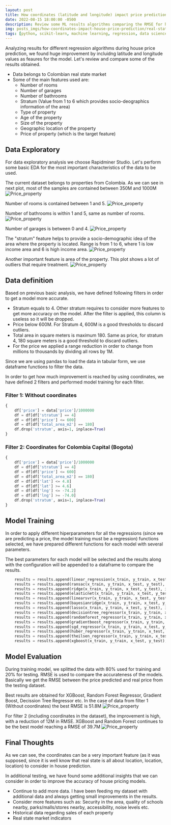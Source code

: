 ```yaml
---
layout: post
title: How coordinates (latitude and longitude) impact price prediction in real state
date: 2022-08-15 18:00:00 -0500
description: Review some ML results algorithms comparing the RMSE for house price prediction when using geographical coordinates
img: posts_imgs/how-coordinates-impact-house-price-prediction/real-state-location-ml.jpeg
tags: [python, scikit-learn, machine learning, regression, data science, data analysis, data exploration, real state, price prediction]
---
```


Analyzing results for different regression algorithms during house price prediction, we found huge improvement by incluidng latitude and longitude values as feaures for the model. Let's review and compare some of the results obtained.

- Data belongs to Colombian real state market
- Some of the main features used are:
    - Number of rooms
    - Number of garages
    - Number of bathrooms
    - Stratum (Value from 1 to 6 which provides socio-deographics information of the area)
    - Type of property
    - Age of the property
    - Size of the property
    - Geographic location of the property
    - Price of property (which is the target feature)


## Data Exploratory

For data exploratory analysis we choose Rapidminer Studio. Let's perform some basic EDA for the most important characteristics of the data to be used.

The current dataset belongs to properties from Colombia. As we can see in next plot, most of the samples are contained between 350M and 1000M
![Price_property](/assets/img/posts_imgs/how-coordinates-impact-house-price-prediction/price-colombia-boxplot.png)

Number of rooms is contained between 1 and 5.
![Price_property](/assets/img/posts_imgs/how-coordinates-impact-house-price-prediction/rooms-hist.png)

Number of bathrooms is within 1 and 5, same as number of rooms.
![Price_property](/assets/img/posts_imgs/how-coordinates-impact-house-price-prediction/baths-hist.png)

Number of garages is between 0 and 4.
![Price_property](/assets/img/posts_imgs/how-coordinates-impact-house-price-prediction/garages-hist.png)

The "stratum" feature helps to provide a socio-demographic idea of the area where the property is located. Range is from 1 to 6, where 1 is low income area and 6 is high income area.
![Price_property](/assets/img/posts_imgs/how-coordinates-impact-house-price-prediction/stratum-plot.png)

Another important feature is area of the property. This plot shows a lot of outliers that require treatment.
![Price_property](/assets/img/posts_imgs/how-coordinates-impact-house-price-prediction/total-area-scatter.png)

## Data definition

Based on previous basic analysis, we have defined following filters in order to get a model more accurate.

- Stratum equals to 4. Other stratum requires to consider more features to get more accuracy on the model. After the filter is applied, this column is useless so it will be dropped.
- Price below 600M. For Stratum 4, 600M is a good thresholds to discard outliers.
- Total area in square meters is maximum 180. Same as price, for stratum 4, 180 square meters is a good threshold to discard outliers.
- For the price we applied a range reduction in order to change from millions to thousands by dividing all rows by 1M.

Since we are using pandas to load the data in tabular form, we use dataframe functions to filter the data.

In order to get how much improvement is reached by using coordinates, we have defined 2 filters and performed model training for each filter.

### Filter 1: Without coordinates

```python
{
    df['price'] = data['price']/1000000
    df = df[df['stratum'] == 4]
    df = df[df['price'] <= 600]
    df = df[df['total_area_m2'] == 180]
    df.drop('stratum', axis=1, inplace=True)
}
```

### Filter 2: Coordinates for Colombia Capital (Bogota)

```python
{
    df['price'] = data['price']/1000000
    df = df[df['stratum'] == 4]
    df = df[df['price'] <= 600]
    df = df[df['total_area_m2'] == 180]
    df = df[df['lat'] <= 4.8]
    df = df[df['lat'] >= 4.6]
    df = df[df['lng'] <= -74.2]
    df = df[df['lng'] >= -74.0]
    df.drop('stratum', axis=1, inplace=True)
}
```

## Model Training

In order to apply different hiperparameters for all the regressions (since we are predicting a price, the model training must be a regression) functions selected, we have prepared different functions for each model with several parameters.

The best parameters for each model will be selected and the results along with the configuration will be appended to a dataframe to compare the results.

```python
    results = results.append(linear_regression(x_train, y_train, x_test, y_test), ignore_index=True)
    results = results.append(ransac(x_train, y_train, x_test, y_test), ignore_index=True)
    results = results.append(ridge(x_train, y_train, x_test, y_test), ignore_index=True)
    results = results.append(elasticnet(x_train, y_train, x_test, y_test), ignore_index=True)
    results = results.append(linearsvr(x_train, y_train, x_test, y_test), ignore_index=True)
    results = results.append(bayesianridge(x_train, y_train, x_test, y_test), ignore_index=True)
    results = results.append(lasso(x_train, y_train, x_test, y_test), ignore_index=True)
    results = results.append(decisiontree_regressor(x_train, y_train, x_test, y_test), ignore_index=True)
    results = results.append(randomforest_regressor(x_train, y_train, x_test, y_test), ignore_index=True)
    results = results.append(gradientboost_regressor(x_train, y_train, x_test, y_test), ignore_index=True)
    results = results.append(sgd_regressor(x_train, y_train, x_test, y_test), ignore_index=True)
    results = results.append(huber_regressor(x_train, y_train, x_test, y_test), ignore_index=True)
    results = results.append(theilsen_regressor(x_train, y_train, x_test, y_test), ignore_index=True)
    results = results.append(xgboost(x_train, y_train, x_test, y_test), ignore_index=True)
```

## Model Evaluation

During training model, we splitted the data with 80% used for training and 20% for testing.
RMSE is used to compare the accurateness of the models. Basically we get the RMSE between the price predicted and real price from the testing dataset.

Best results are obtained for XGBoost, Random Forest Regressor, Gradient Boost, Decission Tree Regressor etc. In the case of data from filter 1 (Without coordinates) the best RMSE is 51.8M
![Price_property](/assets/img/posts_imgs/how-coordinates-impact-house-price-prediction/results-without-coordinates.png)

For filter 2 (including coordinates in the dataset), the improvement is high, with a reduction of 12M in RMSE. XGBoost and Random Forest continues to be the best model reaching a RMSE of 39.7M
![Price_property](/assets/img/posts_imgs/how-coordinates-impact-house-price-prediction/results-with-coordinates.png)

## Final Thoughts

As we can see, the coordinates can be a very important feature (as it was supposed, since it is well know that real state is all about location, location, location) to consider in house prediction.

In additional testing, we have found some additional insights that we can consider in order to improve the accuracy of house pricing models.

- Continue to add more data. I have been feeding my dataset with additional data and always getting small improvements in the results.
- Consider more features such as: Security in the area, quality of schools nearby, parks/malls/stores nearby, accessibility, noise levels etc.
- Historical data regarding sales of each property
- Real state market indicators
